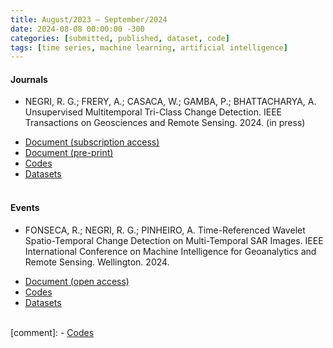 ```yaml
---
title: August/2023 ― September/2024
date: 2024-08-08 00:00:00 -300
categories: [submitted, published, dataset, code]
tags: [time series, machine learning, artificial intelligence]  
---
```



#### Journals

* NEGRI, R. G.; FRERY, A.; CASACA, W.; GAMBA, P.; BHATTACHARYA, A. Unsupervised Multitemporal Tri-Class Change Detection. IEEE Transactions on Geosciences and Remote Sensing. 2024. (in press)

- [Document (subscription access)](https://doi.org/)
- [Document (pre-print)](https://doi.org/10.36227/techrxiv.170630484.41436032/v1)
- [Codes](https://github.com/rogerionegri/UTCM)
- [Datasets](https://drive.google.com/drive/folders/1ebUcIl3MxlfoGgzm-caPhAXEXFoe5Fg8?usp=sharing)
<br/><br/>


#### Events

* FONSECA, R.; NEGRI, R. G.; PINHEIRO, A. Time-Referenced Wavelet Spatio-Temporal Change Detection on Multi-Temporal SAR Images. IEEE International Conference on Machine Intelligence for Geoanalytics and Remote Sensing. Wellington. 2024.

- [Document (open access)](https://doi.org/)
- [Codes](https://doi.org/)
- [Datasets](https://doi.org/)
<br/><br/>



[comment]: - [Codes](https://github.com/SoftwareImpacts/SIMPAC-2023-185)
